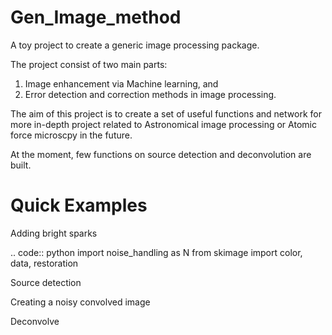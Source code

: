 # Gen_Image_method

A toy project to create a generic image processing package.

The project consist of two main parts:
1) Image enhancement via Machine learning, and
2) Error detection and correction methods in image processing.

The aim of this project is to create a set of useful functions and network for more in-depth project related to Astronomical image processing or Atomic force microscpy in the future.

At the moment, few functions on source detection and deconvolution are built.

Quick Examples
==============
Adding bright sparks

.. code:: python
	import noise_handling as N
	from skimage import color, data, restoration


  


Source detection


Creating a noisy convolved image



Deconvolve
